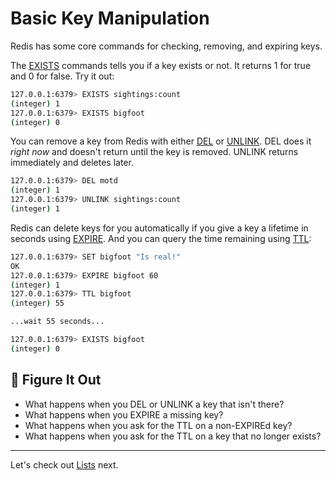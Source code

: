 # Basic Key Manipulation #

Redis has some core commands for checking, removing, and expiring keys.

The [EXISTS](https://redis.io/commands/exists/) commands tells you if a key exists or not. It returns 1 for true and 0 for false. Try it out:

```bash
127.0.0.1:6379> EXISTS sightings:count
(integer) 1
127.0.0.1:6379> EXISTS bigfoot
(integer) 0
```

You can remove a key from Redis with either [DEL](https://redis.io/commands/del/) or [UNLINK](https://redis.io/commands/unlink/). DEL does it *right now* and doesn't return until the key is removed. UNLINK returns immediately and deletes later.

```bash
127.0.0.1:6379> DEL motd
(integer) 1
127.0.0.1:6379> UNLINK sightings:count
(integer) 1
```

Redis can delete keys for you automatically if you give a key a lifetime in seconds using [EXPIRE](https://redis.io/commands/expire/). And you can query the time remaining using [TTL](https://redis.io/commands/ttl/):

```bash
127.0.0.1:6379> SET bigfoot "Is real!"
OK
127.0.0.1:6379> EXPIRE bigfoot 60
(integer) 1
127.0.0.1:6379> TTL bigfoot
(integer) 55

...wait 55 seconds...

127.0.0.1:6379> EXISTS bigfoot
(integer) 0
```


## 📍 Figure It Out ##

- What happens when you DEL or UNLINK a key that isn't there?
- What happens when you EXPIRE a missing key?
- What happens when you ask for the TTL on a non-EXPIREd key?
- What happens when you ask for the TTL on a key that no longer exists?

----------------------------------------

Let's check out [Lists](05-REDIS-LISTS.md) next.
